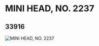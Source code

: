 # MINI HEAD, NO. 2237
## 33916
![MINI HEAD, NO. 2237](https://lc-www-live-s.legocdn.com/media/bricks/5/2/6192134.jpg)